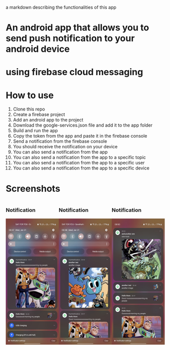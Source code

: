 a markdown describing the functionalities of this app

# An android app that allows you to send push notification to your android device
# using firebase cloud messaging

# How to use
1. Clone this repo
2. Create a firebase project
3. Add an android app to the project
4. Download the google-services.json file and add it to the app folder
5. Build and run the app
6. Copy the token from the app and paste it in the firebase console
7. Send a notification from the firebase console
8. You should receive the notification on your device
9. You can also send a notification from the app
10. You can also send a notification from the app to a specific topic
11. You can also send a notification from the app to a specific user
12. You can also send a notification from the app to a specific device

# Screenshots
<div style="display: flex; flex-direction: row;">
    <div>
        <h3>Notification</h3>
        <img src="app/screenshots/one.jpg" width="200" height="400" alt="first image"/>
    </div>
    <div>
        <h3>Notification</h3>
        <img src="app/screenshots/two.jpg" width="200" height="400" alt="first image"/>
    </div>
    <div>
        <h3>Notification</h3>
        <img src="app/screenshots/three.jpg" width="200" height="400" alt="first image"/>
    </div>
</div>